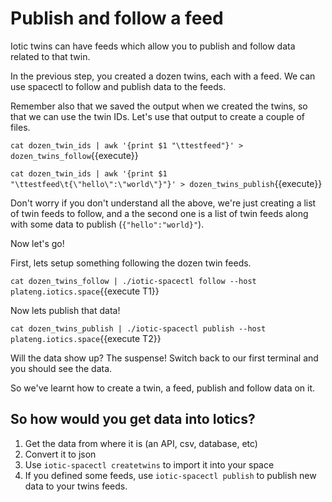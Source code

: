 # Publish and follow a feed

Iotic twins can have feeds which allow you to publish and follow data related to that twin.

In the previous step, you created a dozen twins, each with a feed. We can use spacectl to follow and publish
data to the feeds.

Remember also that we saved the output when we created the twins, so that we can use the twin IDs.
Let's use that output to create a couple of files.

`cat dozen_twin_ids | awk '{print $1 "\ttestfeed"}' > dozen_twins_follow`{{execute}}

`cat dozen_twin_ids | awk '{print $1 "\ttestfeed\t{\"hello\":\"world\"}"}' > dozen_twins_publish`{{execute}}

Don't worry if you don't understand all the above, we're just creating a list of twin feeds to follow, and a the second one
is a list of twin feeds along with some data to publish (`{"hello":"world}"`).

Now let's go!

First, lets setup something following the dozen twin feeds.

`cat dozen_twins_follow | ./iotic-spacectl follow --host plateng.iotics.space`{{execute T1}}

Now lets publish that data!

`cat dozen_twins_publish | ./iotic-spacectl publish --host plateng.iotics.space`{{execute T2}}

Will the data show up? The suspense! Switch back to our first terminal and you should see the data.

So we've learnt how to create a twin, a feed, publish and follow data on it.

## So how would you get data into Iotics?

1. Get the data from where it is (an API, csv, database, etc)
2. Convert it to json
3. Use `iotic-spacectl createtwins` to import it into your space
4. If you defined some feeds, use `iotic-spacectl publish` to publish new data to your twins feeds.
